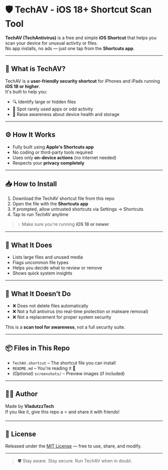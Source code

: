 
# 🛡️ TechAV - iOS 18+ Shortcut Scan Tool

**TechAV (TechAntivirus)** is a free and simple **iOS Shortcut** that helps you scan your device for unusual activity or files.  
No app installs, no ads — just one tap from the **Shortcuts app**.

---

## 📱 What is TechAV?

TechAV is a **user-friendly security shortcut** for iPhones and iPads running **iOS 18 or higher**.  
It's built to help you:

- 🔍 Identify large or hidden files
- 🧩 Spot rarely used apps or odd activity
- 🧠 Raise awareness about device health and storage

---

## ⚙️ How It Works

- Fully built using **Apple's Shortcuts app**
- No coding or third-party tools required
- Uses only **on-device actions** (no internet needed)
- Respects your **privacy completely**

---

## 📥 How to Install

1. Download the TechAV shortcut file from this repo  
2. Open the file with the **Shortcuts app**  
3. If prompted, allow untrusted shortcuts via Settings → Shortcuts  
4. Tap to run TechAV anytime

> 💡 Make sure you're running **iOS 18 or newer**

---

## 🧪 What It Does

- Lists large files and unused media
- Flags uncommon file types
- Helps you decide what to review or remove
- Shows quick system insights

---

## 🚫 What It Doesn’t Do

- ❌ Does not delete files automatically
- ❌ Not a full antivirus (no real-time protection or malware removal)
- ❌ Not a replacement for proper system security

This is a **scan tool for awareness**, not a full security suite.

---

## 📦 Files in This Repo

- `TechAV.shortcut` – The shortcut file you can install
- `README.md` – You're reading it 🙂
- *(Optional)* `screenshots/` – Preview images (if included)

---

## 🧑‍💻 Author

Made by **VladutzzTech**  
If you like it, give this repo a ⭐ and share it with friends!

---

## 📄 License

Released under the [MIT License](./LICENSE) — free to use, share, and modify.

---

> 🛡️ Stay aware. Stay secure. Run TechAV when in doubt.
